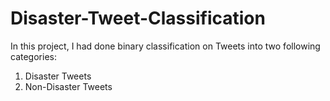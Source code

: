 # Disaster-Tweet-Classification
In this project, I had done binary classification on Tweets into two following categories:
1) Disaster Tweets
2) Non-Disaster Tweets
